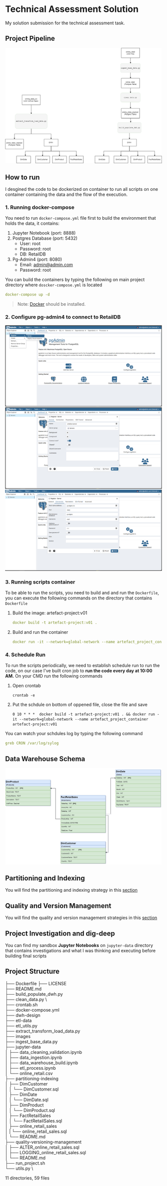 # Technical Assessment Solution 
My solution submission for the technical assessment task. 

## Project Pipeline 
![project-pipeline](https://github.com/yossef-elmahdy/technical-assessment/blob/main/images/project_flow.png)

## How to run 
I desgined the code to be dockerized on container to run all scripts on one container containing the data and the flow of the execution. 

### 1. Running docker-compose 
You need to run `docker-compose.yml` file first to build the environment that holds the data, it contains: 
1. Jupyter Notebook (port: 8888)
2. Postgres Database (port: 5432)
    - User: root 
    - Password: root 
    - DB: RetailDB
3. Pg-Admin4 (port: 8080)
    - Email: admin@admin.com
    - Password: root  

You can build the containers by typing the following on main project directory where `doscker-compose.yml` is located  
```yaml
docker-compose up -d 
```
> Note: [Docker](https://www.docker.com/) should be installed. 


### 2. Configure pg-admin4 to connect to RetailDB 
![configure_1](https://github.com/yossef-elmahdy/technical-assessment/blob/main/images/configure_1.png)
![configure_2](https://github.com/yossef-elmahdy/technical-assessment/blob/main/images/configure_2.png)
![configure_3](https://github.com/yossef-elmahdy/technical-assessment/blob/main/images/configure_3.png)

### 3. Running scripts container 
To be able to run the scripts, you need to build and and run the `Dockerfile`, you can execute the following commands on the directory that contains `Dockerfile`

1. Build the image: artefact-project:v01
    ```yaml
    docker build -t artefact-project:v01 .
    ```
2. Build and run the container 
    ```yaml
    docker run -it --network=global-network --name artefact_project_container artefact-project:v01
    ```

### 4. Schedule Run 
To run the scripts periodically, we need to establish schedule run to run the code, on our case I've built cron job to **run the code every day at 10:00 AM.** 
On your CMD run the following commands 
1. Open crontab 
    ```console
    crontab -e
    ```
2. Put the schdule on bottom of oppened file, close the file and save 
    ```console
    0 10 * * *  docker build -t artefact-project:v01 . && docker run -it --network=global-network --name artefact_project_container artefact-project:v01      
    ```
You can watch your schdules log by typing the following command 
```yaml 
greb CRON /var/log/sylog
```

## Data Warehouse Schema 
![dwh-schema](https://github.com/yossef-elmahdy/technical-assessment/blob/main/dwh-design/oneline-retail-dwh-v4.png)

## Partitioning and Indexing 
You will find the partitioning and indexing strategy in this [section](https://github.com/yossef-elmahdy/technical-assessment/tree/main/partitioning-indexing)

## Quality and Version Management  
You will find the quality and version management strategies in this [section](https://github.com/yossef-elmahdy/technical-assessment/tree/main/quality-versioning-management)

## Project Investigation and dig-deep 
You can find my sandbox **Jupyter Notebooks** on `jupyter-data` directory that contains investigations and what I was thinking and executing before building final scripts 


## Project Structure
├── Dockerfile
├── LICENSE \
├── README.md \
├── build_populate_dwh.py \
├── clean_data.py \        
├── crontab.sh \
├── docker-compose.yml \
├── dwh-design \
├── etl-data \
├── etl_utils.py \
├── extract_transform_load_data.py \
├── images \
├── ingest_base_data.py \
├── jupyter-data \
│   ├── data_cleaning_validation.ipynb \
│   ├── data_ingestion.ipynb \
│   ├── data_warehouse_build.ipynb \
│   ├── etl_process.ipynb \
│   └── online_retail.csv \
├── partitioning-indexing \
│   ├── DimCustomer \
│   │   └── DimCustomer.sql \
│   ├── DimDate \
│   │   └── DimDate.sql \
│   ├── DimProduct \
│   │   └── DimProduct.sql \
│   ├── FactRetailSales \
│   │   └── FactRetailSales.sql \
│   ├── online_retail_sales \
│   |   └── online_retail_sales.sql \
│   └── README.md \
├── quality-versioning-management \
│   ├── ALTER_online_retail_sales.sql \
│   ├── LOGGING_online_retail_sales.sql \
│   └── README.md \
├── run_project.sh \
└── utils.py \

11 directories, 59 files

